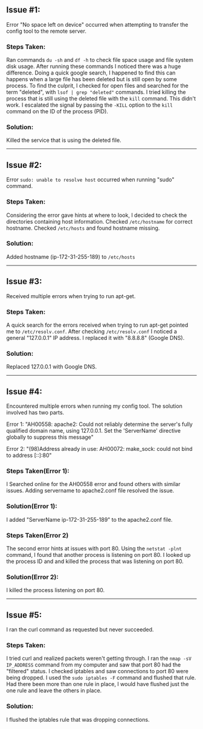 ## Issue #1:
  Error "No space left on device" occurred when attempting to transfer the config tool to the remote server.

### Steps Taken:
  Ran commands `du -sh` and `df -h` to check file space usage and file system disk usage.
  After running these commands I noticed there was a huge difference. Doing a quick google search, I happened to find this can happens when a large file has been deleted but is still open by some process. To find the culprit, I checked for open files and searched for the term "deleted", with `lsof | grep "deleted"` commands.
  I tried killing the process that is still using the deleted file with the `kill` command. This didn't work. I escalated the signal by passing the `-KILL` option to the `kill` command on the ID of the process (PID).

### Solution:
  Killed the service that is using the deleted file.

-------------------------------------------------------------------------------

## Issue #2:
  Error `sudo: unable to resolve host` occurred when running "sudo" command.

### Steps Taken:
  Considering the error gave hints at where to look, I decided to check the directories containing host information.
  Checked `/etc/hostname` for correct hostname.
  Checked `/etc/hosts` and found hostname missing.

### Solution:
  Added hostname (ip-172-31-255-189) to `/etc/hosts`

-------------------------------------------------------------------------------

## Issue #3:
  Received multiple errors when trying to run apt-get.

### Steps Taken:
  A quick search for the errors received when trying to run apt-get pointed me to `/etc/resolv.conf`.
  After checking `/etc/resolv.conf` I noticed a general "127.0.0.1" IP address.
  I replaced it with "8.8.8.8" (Google DNS).

### Solution:
  Replaced 127.0.0.1 with Google DNS.

-------------------------------------------------------------------------------

## Issue #4:
  Encountered multiple errors when running my config tool. The solution involved has two parts.

  Error 1: "AH00558: apache2: Could not reliably determine the server's fully qualified domain name, using 127.0.0.1. Set the 'ServerName' directive globally to suppress this message"

  Error 2: "(98)Address already in use: AH00072: make_sock: could not bind to address [::]:80"

### Steps Taken(Error 1):
  I Searched online for the AH00558 error and found others with similar issues. Adding servername to apache2.conf file resolved the issue.

### Solution(Error 1):
  I added "ServerName ip-172-31-255-189" to the apache2.conf file.

### Steps Taken(Error 2)
  The second error hints at issues with port 80. Using the `netstat -plnt` command, I found that another process is listening on port 80.
  I looked up the process ID and and killed the process that was listening on port 80.

### Solution(Error 2):
  I killed the process listening on port 80.

-------------------------------------------------------------------------------

## Issue #5:
  I ran the curl command as requested but never succeeded.

### Steps Taken:
  I tried curl and realized packets weren't getting through.
  I ran the `nmap -sV IP_ADDRESS` command from my computer and saw that port 80 had the "filtered" status. I checked iptables and saw connections to port 80 were being dropped. I used the `sudo iptables -F` command and flushed that rule. Had there been more than one rule in place, I would have flushed just the one rule and leave the others in place.

### Solution:
  I flushed the iptables rule that was dropping connections.
